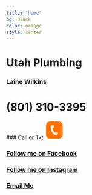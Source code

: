 ```yaml
---
title: "home"
bg: Black
color: orange
style: center
---
```

<!-- Global site tag (gtag.js) - Google Analytics -->

<!--<div class="icontain"><iframe src="https://www.youtube.com/embed/kEF75qdFaDo" allowfullscreen></iframe></div><br><br>-->

<!--<div class="icontain"><iframe src="//www.youtube.com/embed/VLzeWVlbWoY" allowfullscreen></iframe></div><br><br>-->


<!--<img src="img/GSM.png" alt="Great Scott Magic" width="70%" height="70%">-->

<h1>Utah Plumbing</h1>
<h3>Laine Wilkins</h3>

<h1>(801) 310-3395</h1>
### Call or Txt
<a href="tel:8013103395"><img src="img/phone icon.png" width="10%" height="10%"></a>


<!--<span class="fa-stack subtlecircle" style="font-size:100px; background:rgba(255,166,0,0.1)">
  <i class="fa fa-circle fa-stack-2x text-white"></i>
  <i class="fa fa-bicycle fa-stack-1x text-orange"></i>
</span>

# Magic is my passion!
{: .text-Blue}-->


<!--I love performing magic and giving back to the communities in which I live.-->

### [Follow me on Facebook](https://www.facebook.com/lainewilkins)<br>
### [Follow me on Instagram](https://www.instagram.com/lainewilkins)<br>
### <a href="mailto:utahplumbinglainewilkins@gmail.com">Email Me</a><br>
<!--<img src="img/Headshot with logo.jpg" width="40%" height = "40%" alt="Scott Chamberlain">-->
